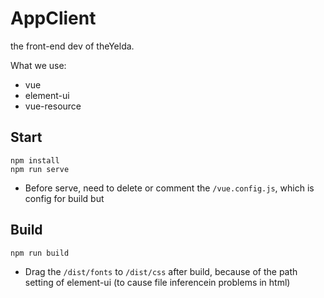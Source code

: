 # AppClient
the front-end dev of theYelda.

What we use:

- vue
- element-ui
- vue-resource

## Start
```
npm install
npm run serve
```
- Before serve, need to delete or comment the `/vue.config.js`, which is config for build but 

## Build
```
npm run build
```
- Drag the `/dist/fonts` to `/dist/css` after build, because of the path setting of element-ui (to cause file inferencein problems in html)


